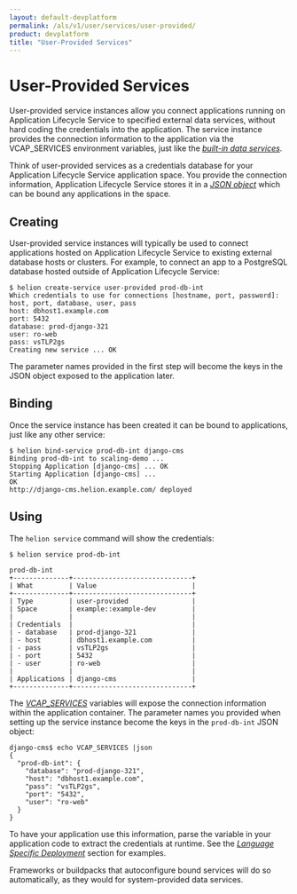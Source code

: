 ```yaml
---
layout: default-devplatform
permalink: /als/v1/user/services/user-provided/
product: devplatform
title: "User-Provided Services"
---
```

<!--PUBLISHED-->

User-Provided Services[](#user-provided-services "Permalink to this headline")
===============================================================================

User-provided service instances allow you connect applications running
on Application Lifecycle Service to specified external data services, without hard coding the
credentials into the application. The service instance provides the
connection information to the application via the VCAP\_SERVICES environment variables, just like the [*built-in data
services*](/als/v1/user/services/data-services/#data-services).

Think of user-provided services as a credentials database for your
Application Lifecycle Service application space. You provide the connection information,
Application Lifecycle Service stores it in a [*JSON object*](#user-provided-using) which can
be bound any applications in the space.

Creating[](#creating "Permalink to this headline")
---------------------------------------------------

User-provided service instances will typically be used to connect
applications hosted on Application Lifecycle Service to existing external database hosts or
clusters. For example, to connect an app to a PostgreSQL database hosted
outside of Application Lifecycle Service:

    $ helion create-service user-provided prod-db-int
    Which credentials to use for connections [hostname, port, password]: host, port, database, user, pass
    host: dbhost1.example.com
    port: 5432
    database: prod-django-321
    user: ro-web
    pass: vsTLP2gs
    Creating new service ... OK

The parameter names provided in the first step will become the keys in
the JSON object exposed to the application later.

Binding[](#binding "Permalink to this headline")
-------------------------------------------------

Once the service instance has been created it can be bound to
applications, just like any other service:

    $ helion bind-service prod-db-int django-cms
    Binding prod-db-int to scaling-demo ...
    Stopping Application [django-cms] ... OK
    Starting Application [django-cms] ...
    OK
    http://django-cms.helion.example.com/ deployed

Using[](#using "Permalink to this headline")
---------------------------------------------

The `helion service` command will show the
credentials:

    $ helion service prod-db-int

    prod-db-int
    +--------------+------------------------------+
    | What         | Value                        |
    +--------------+------------------------------+
    | Type         | user-provided                |
    | Space        | example::example-dev         |
    |              |                              |
    | Credentials  |                              |
    | - database   | prod-django-321              |
    | - host       | dbhost1.example.com          |
    | - pass       | vsTLP2gs                     |
    | - port       | 5432                         |
    | - user       | ro-web                       |
    |              |                              |
    | Applications | django-cms                   |
    +--------------+------------------------------+

The [*VCAP\_SERVICES*](/als/v1/user/services/data-services/#database-services-vcap-services)
variables will expose the connection information within the application
container. The parameter names you provided when setting up the service
instance become the keys in the `prod-db-int` JSON
object:

    django-cms$ echo VCAP_SERVICES |json
    {
      "prod-db-int": {
        "database": "prod-django-321",
        "host": "dbhost1.example.com",
        "pass": "vsTLP2gs",
        "port": "5432",
        "user": "ro-web"
      }
    }

To have your application use this information, parse the variable in
your application code to extract the credentials at runtime. See the
[*Language Specific
Deployment*](/als/v1/user/deploy/#language-specific-deploy) section for
examples.

Frameworks or buildpacks that autoconfigure bound services will do so
automatically, as they would for system-provided data services.
